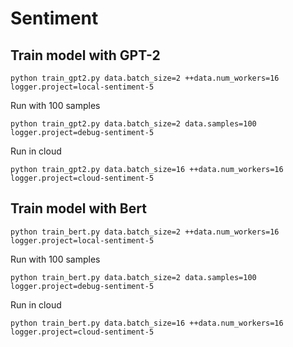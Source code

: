 # Sentiment

## Train model with GPT-2

```
python train_gpt2.py data.batch_size=2 ++data.num_workers=16 logger.project=local-sentiment-5
```

Run with 100 samples

```
python train_gpt2.py data.batch_size=2 data.samples=100 logger.project=debug-sentiment-5
```

Run in cloud
```
python train_gpt2.py data.batch_size=16 ++data.num_workers=16 logger.project=cloud-sentiment-5
```

## Train model with Bert

```
python train_bert.py data.batch_size=2 ++data.num_workers=16 logger.project=local-sentiment-5
```

Run with 100 samples

```
python train_bert.py data.batch_size=2 data.samples=100 logger.project=debug-sentiment-5
```

Run in cloud
```
python train_bert.py data.batch_size=16 ++data.num_workers=16 logger.project=cloud-sentiment-5
```
